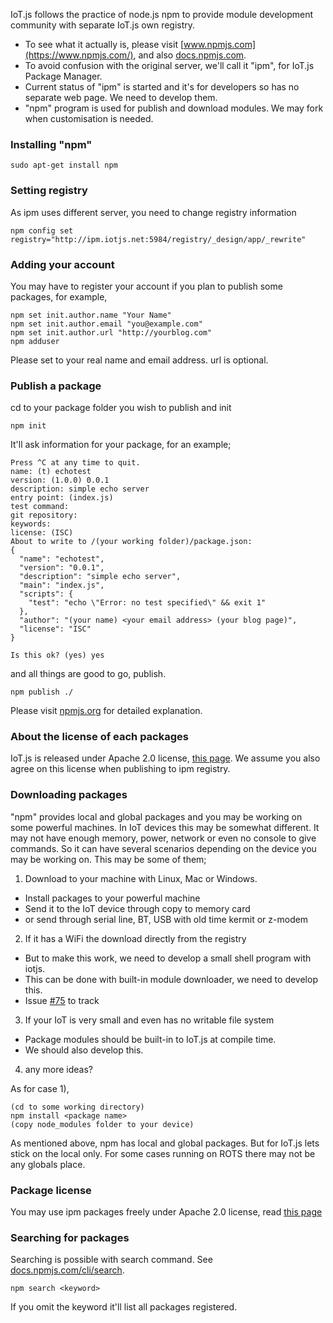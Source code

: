 IoT.js follows the practice of node.js npm to provide module development community with separate IoT.js own registry.

* To see what it actually is, please visit [www.npmjs.com](https://www.npmjs.com/), and also [docs.npmjs.com](https://docs.npmjs.com/).
* To avoid confusion with the original server, we'll call it "ipm", for IoT.js Package Manager.
* Current status of "ipm" is started and it's for developers so has no separate web page. We need to develop them.
* "npm" program is used for publish and download modules. We may fork when customisation is needed.

### Installing "npm"
```
sudo apt-get install npm
```

### Setting registry

As ipm uses different server, you need to change registry information
```
npm config set registry="http://ipm.iotjs.net:5984/registry/_design/app/_rewrite"
```

### Adding your account

You may have to register your account if you plan to publish some packages, for example,
```
npm set init.author.name "Your Name"
npm set init.author.email "you@example.com"
npm set init.author.url "http://yourblog.com"
npm adduser
```
Please set to your real name and email address. url is optional.

### Publish a package

cd to your package folder you wish to publish and init
```
npm init
```

It'll ask information for your package, for an example;
```
Press ^C at any time to quit.
name: (t) echotest
version: (1.0.0) 0.0.1
description: simple echo server
entry point: (index.js)
test command:
git repository:
keywords:
license: (ISC)
About to write to /(your working folder)/package.json:
{
  "name": "echotest",
  "version": "0.0.1",
  "description": "simple echo server",
  "main": "index.js",
  "scripts": {
    "test": "echo \"Error: no test specified\" && exit 1"
  },
  "author": "(your name) <your email address> (your blog page)",
  "license": "ISC"
}
 
Is this ok? (yes) yes
```

and all things are good to go, publish.
```
npm publish ./
```

Please visit [npmjs.org](https://docs.npmjs.com/getting-started/publishing-npm-packages) for detailed explanation.


### About the license of each packages

IoT.js is released under Apache 2.0 license, [this page](https://github.com/Samsung/iotjs/wiki/License). We assume you also agree on this license when publishing to ipm registry.

### Downloading packages

"npm" provides local and global packages and you may be working on some powerful machines. In IoT devices this may be somewhat different. It may not have enough memory, power, network or even no console to give commands. So it can have several scenarios depending on the device you may be working on. This may be some of them;

1) Download to your machine with Linux, Mac or Windows.
  * Install packages to your powerful machine
  * Send it to the IoT device through copy to memory card
  * or send through serial line, BT, USB with old time kermit or z-modem

2) If it has a WiFi the download directly from the registry
  * But to make this work, we need to develop a small shell program with iotjs.
  * This can be done with built-in module downloader, we need to develop this.
  * Issue [#75](https://github.com/Samsung/iotjs/issues/75) to track

3) If your IoT is very small and even has no writable file system
  * Package modules should be built-in to IoT.js at compile time.
  * We should also develop this.

4) any more ideas?


As for case 1),
```
(cd to some working directory)
npm install <package name>
(copy node_modules folder to your device)
```

As mentioned above, npm has local and global packages. But for IoT.js lets stick on the local only. For some cases running on ROTS there may not be any globals place.

### Package license

You may use ipm packages freely under Apache 2.0 license, read [this page](https://github.com/Samsung/iotjs/wiki/License)

### Searching for packages

Searching is possible with search command. See [docs.npmjs.com/cli/search](https://docs.npmjs.com/cli/search).

```
npm search <keyword>
```

If you omit the keyword it'll list all packages registered.
